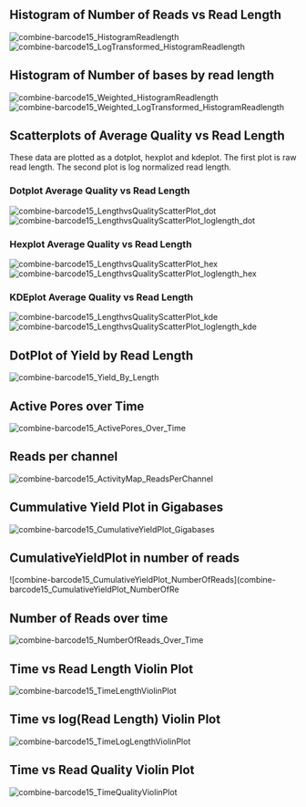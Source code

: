 
## Histogram of Number of Reads vs Read Length

![combine-barcode15_HistogramReadlength](combine-barcode15_HistogramReadlength.png)
![combine-barcode15_LogTransformed_HistogramReadlength](combine-barcode15_LogTransformed_HistogramReadlength.png)

## Histogram of Number of bases by read length
![combine-barcode15_Weighted_HistogramReadlength](combine-barcode15_Weighted_HistogramReadlength.png)
![combine-barcode15_Weighted_LogTransformed_HistogramReadlength](combine-barcode15_Weighted_LogTransformed_HistogramReadlength.png)


## Scatterplots of Average Quality vs Read Length

These data are plotted as a dotplot, hexplot and kdeplot.  The first plot is raw read length.  The second plot is log normalized read length.

### Dotplot Average Quality vs Read Length
![combine-barcode15_LengthvsQualityScatterPlot_dot](combine-barcode15_LengthvsQualityScatterPlot_dot.png)
![combine-barcode15_LengthvsQualityScatterPlot_loglength_dot](combine-barcode15_LengthvsQualityScatterPlot_loglength_dot.png)

### Hexplot Average Quality vs Read Length

![combine-barcode15_LengthvsQualityScatterPlot_hex](combine-barcode15_LengthvsQualityScatterPlot_hex.png)
![combine-barcode15_LengthvsQualityScatterPlot_loglength_hex](combine-barcode15_LengthvsQualityScatterPlot_loglength_hex.png)

### KDEplot Average Quality vs Read Length

![combine-barcode15_LengthvsQualityScatterPlot_kde](combine-barcode15_LengthvsQualityScatterPlot_kde.png)
![combine-barcode15_LengthvsQualityScatterPlot_loglength_kde](combine-barcode15_LengthvsQualityScatterPlot_loglength_kde.png)

## DotPlot of Yield by Read Length

![combine-barcode15_Yield_By_Length](combine-barcode15_Yield_By_Length.png)

## Active Pores over Time

![combine-barcode15_ActivePores_Over_Time](combine-barcode15_ActivePores_Over_Time.png)

## Reads per channel

![combine-barcode15_ActivityMap_ReadsPerChannel](combine-barcode15_ActivityMap_ReadsPerChannel.png)

## Cummulative Yield Plot in Gigabases

![combine-barcode15_CumulativeYieldPlot_Gigabases](combine-barcode15_CumulativeYieldPlot_Gigabases.png)

## CumulativeYieldPlot in number of reads

![combine-barcode15_CumulativeYieldPlot_NumberOfReads](combine-barcode15_CumulativeYieldPlot_NumberOfRe

## Number of Reads over time

![combine-barcode15_NumberOfReads_Over_Time](combine-barcode15_NumberOfReads_Over_Time.png)

## Time vs Read Length Violin Plot

![combine-barcode15_TimeLengthViolinPlot](combine-barcode15_TimeLengthViolinPlot.png)

## Time vs log(Read Length) Violin Plot

![combine-barcode15_TimeLogLengthViolinPlot](combine-barcode15_TimeLogLengthViolinPlot.png)

## Time vs Read Quality Violin Plot

![combine-barcode15_TimeQualityViolinPlot](combine-barcode15_TimeQualityViolinPlot.png)
